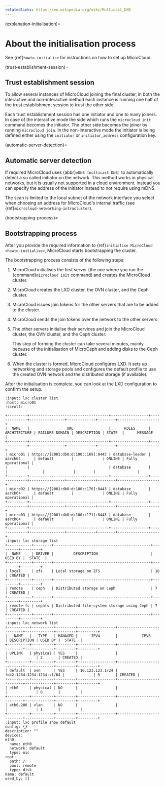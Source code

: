 ```yaml
---
relatedlinks: https://en.wikipedia.org/wiki/Multicast_DNS
---
```


(explanation-initialisation)=
# About the initialisation process

See {ref}`howto-initialise` for instructions on how to set up MicroCloud.

(trust-establishment-session)=
## Trust establishment session

To allow several instances of MicroCloud joining the final cluster, in both the interactive and non-interactive method each instance
is running one half of the trust establishment session to trust the other side.

Each trust establishment session has one initiator and one to many joiners.
In case of the interactive mode the side which runs the `microcloud init` command becomes the initiator.
The other side becomes the joiner by running `microcloud join`.
In the non-interactive mode the initiator is being defined either using the `initiator` or `initiator_address` configuration key.

(automatic-server-detection)=
## Automatic server detection

If required MicroCloud uses {abbr}`mDNS (multicast DNS)` to automatically detect a so called initiator on the network.
This method works in physical networks, but it is usually not supported in a cloud environment.
Instead you can specify the address of the initiator instead to not require using mDNS.

The scan is limited to the local subnet of the network interface you select when choosing an address for MicroCloud's internal traffic (see {ref}`microcloud-networking-intracluster`).

(bootstrapping-process)=
## Bootstrapping process

After you provide the required information to {ref}`initialise MicroCloud <howto-initialise>`, MicroCloud starts bootstrapping the cluster.

The bootstrapping process consists of the following steps:

1. MicroCloud initialises the first server (the one where you run the {command}`microcloud init` command) and creates the MicroCloud cluster.
1. MicroCloud creates the LXD cluster, the OVN cluster, and the Ceph cluster.
1. MicroCloud issues join tokens for the other servers that are to be added to the cluster.
1. MicroCloud sends the join tokens over the network to the other servers.
1. The other servers initialise their services and join the MicroCloud cluster, the OVN cluster, and the Ceph cluster.

   This step of forming the cluster can take several minutes, mainly because of the initialisation of MicroCeph and adding disks to the Ceph cluster.
1. When the cluster is formed, MicroCloud configures LXD.
   It sets up networking and storage pools and configures the default profile to use the created OVN network and the distributed storage (if available).

After the initialisation is complete, you can look at the LXD configuration to confirm the setup.

```{terminal}
:input: lxc cluster list
:host: micro01
:scroll:

+---------+------------------------------------+-----------------+--------------+----------------+-------------+--------+-------------------+
|  NAME   |                 URL                |      ROLES      | ARCHITECTURE | FAILURE DOMAIN | DESCRIPTION | STATE  |      MESSAGE      |
+---------+------------------------------------+-----------------+--------------+----------------+-------------+--------+-------------------+
| micro01 | https://[2001:db8:d:100::169]:8443 | database-leader | aarch64      | default        |             | ONLINE | Fully operational |
|         |                                    | database        |              |                |             |        |                   |
+---------+------------------------------------+-----------------+--------------+----------------+-------------+--------+-------------------+
| micro02 | https://[2001:db8:d:100::170]:8443 | database        | aarch64      | default        |             | ONLINE | Fully operational |
+---------+------------------------------------+-----------------+--------------+----------------+-------------+--------+-------------------+
| micro03 | https://[2001:db8:d:100::171]:8443 | database        | aarch64      | default        |             | ONLINE | Fully operational |
+---------+------------------------------------+-----------------+--------------+----------------+-------------+--------+-------------------+
:input: lxc storage list
+-----------+--------+--------------------------------------------+---------+---------+
|  NAME     | DRIVER |         DESCRIPTION                        | USED BY |  STATE  |
+-----------+--------+--------------------------------------------+---------+---------+
| local     | zfs    | Local storage on ZFS                       | 10      | CREATED |
+-----------+--------+--------------------------------------------+---------+---------+
| remote    | ceph   | Distributed storage on Ceph                | 7       | CREATED |
+-----------+--------+--------------------------------------------+---------+---------+
| remote-fs | cephfs | Distributed file-system storage using Ceph | 7       | CREATED |
+-----------+--------+--------------------------------------------+---------+---------+
:input: lxc network list
+----------+----------+---------+-----------------+---------------------------+-------------+---------+---------+
|   NAME   |   TYPE   | MANAGED |      IPV4       |           IPV6            | DESCRIPTION | USED BY |  STATE  |
+----------+----------+---------+-----------------+---------------------------+-------------+---------+---------+
| UPLINK   | physical | YES     |                 |                           |             | 2       | CREATED |
+----------+----------+---------+-----------------+---------------------------+-------------+---------+---------+
| default  | ovn      | YES     | 10.123.123.1/24 | fd42:1234:1234:1234::1/64 |             | 5       | CREATED |
+----------+----------+---------+-----------------+---------------------------+-------------+---------+---------+
| eth0     | physical | NO      |                 |                           |             | 0       |         |
+----------+----------+---------+-----------------+---------------------------+-------------+---------+---------+
| eth0.200 | vlan     | NO      |                 |                           |             | 1       |         |
+----------+----------+---------+-----------------+---------------------------+-------------+---------+---------+
:input: lxc profile show default
config: {}
description: ""
devices:
eth0:
  name: eth0
  network: default
  type: nic
root:
  path: /
  pool: remote
  type: disk
name: default
used_by: []
```
